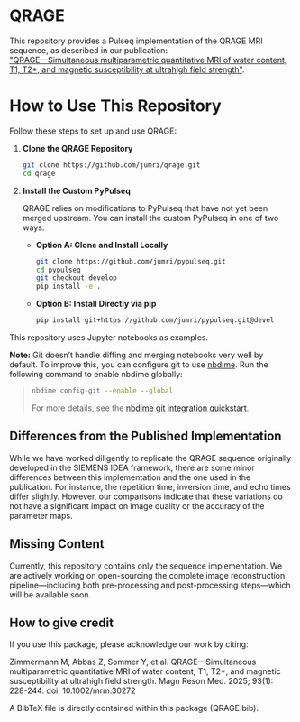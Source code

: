 # QRAGE

This repository provides a Pulseq implementation of the QRAGE MRI sequence, as described in our publication:  
["QRAGE—Simultaneous multiparametric quantitative MRI of water content, T1, T2*, and magnetic susceptibility at ultrahigh field strength"](https://onlinelibrary.wiley.com/doi/10.1002/mrm.30272).

# How to Use This Repository

Follow these steps to set up and use QRAGE:

1. **Clone the QRAGE Repository**

   ```bash
   git clone https://github.com/jumri/qrage.git
   cd qrage
   ```

2. **Install the Custom PyPulseq**

   QRAGE relies on modifications to PyPulseq that have not yet been merged upstream. You can install the custom PyPulseq in one of two ways:

   - **Option A: Clone and Install Locally**

     ```bash
     git clone https://github.com/jumri/pypulseq.git
     cd pypulseq
     git checkout develop
     pip install -e .
     ```

   - **Option B: Install Directly via pip**

     ```bash
     pip install git+https://github.com/jumri/pypulseq.git@devel
     ```

This repository uses Jupyter notebooks as examples.

**Note:** Git doesn’t handle diffing and merging notebooks very well by default. To improve this, you can configure git to use [nbdime](https://nbdime.readthedocs.io/en/latest/). Run the following command to enable nbdime globally:

> ```bash
> nbdime config-git --enable --global
> ```
> For more details, see the [nbdime git integration quickstart](https://nbdime.readthedocs.io/en/latest/#git-integration-quickstart).

## Differences from the Published Implementation

While we have worked diligently to replicate the QRAGE sequence originally developed in the SIEMENS IDEA framework, there are some minor differences between this implementation and the one used in the publication. For instance, the repetition time, inversion time, and echo times differ slightly. However, our comparisons indicate that these variations do not have a significant impact on image quality or the accuracy of the parameter maps.

## Missing Content

Currently, this repository contains only the sequence implementation. We are actively working on open-sourcing the complete image reconstruction pipeline—including both pre-processing and post-processing steps—which will be available soon.

## How to give credit

If you use this package, please acknowledge our work by citing:

Zimmermann M, Abbas Z, Sommer Y, et al. QRAGE—Simultaneous multiparametric quantitative MRI of water content, T1, T2*, and magnetic susceptibility at ultrahigh field strength. Magn Reson Med. 2025; 93(1): 228-244. doi: 10.1002/mrm.30272

A BibTeX file is directly contained within this package (QRAGE.bib).
